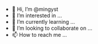- 👋 Hi, I’m @mingyst
- 👀 I’m interested in ...
- 🌱 I’m currently learning ...
- 💞️ I’m looking to collaborate on ...
- 📫 How to reach me ...

<!---
mingyst/mingyst is a ✨ special ✨ repository because its `README.md` (this file) appears on your GitHub profile.
You can click the Preview link to take a look at your changes.
--->
